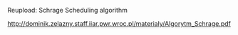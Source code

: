 Reupload: Schrage Scheduling algorithm


http://dominik.zelazny.staff.iiar.pwr.wroc.pl/materialy/Algorytm_Schrage.pdf